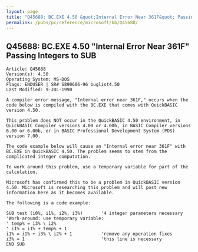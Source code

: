 ```yaml
---
layout: page
title: "Q45688: BC.EXE 4.50 &quot;Internal Error Near 361F&quot; Passing Integers to SUB"
permalink: /pubs/pc/reference/microsoft/kb/Q45688/
---
```


## Q45688: BC.EXE 4.50 &quot;Internal Error Near 361F&quot; Passing Integers to SUB

	Article: Q45688
	Version(s): 4.50
	Operating System: MS-DOS
	Flags: ENDUSER | SR# S890606-96 buglist4.50
	Last Modified: 9-JUL-1990
	
	A compiler error message, "Internal error near 361F," occurs when the
	code below is compiled with the BC.EXE that comes with QuickBASIC
	version 4.50.
	
	This problem does NOT occur in the QuickBASIC 4.50 environment, in
	QuickBASIC Compiler versions 4.00 or 4.00b, in BASIC Compiler versions
	6.00 or 6.00b, or in BASIC Professional Development System (PDS)
	version 7.00.
	
	The code example below will cause an "Internal error near 361F" with
	BC.EXE in QuickBASIC 4.50. The problem seems to stem from the
	complicated integer computation.
	
	To work around this problem, use a temporary variable for part of the
	calculation.
	
	Microsoft has confirmed this to be a problem in QuickBASIC version
	4.50. Microsoft is researching this problem and will post new
	information here as it becomes available.
	
	The following is a code example:
	
	SUB test (i0%, i1%, i2%, i3%)       '4 integer parameters necessary
	'Work-around: use temporary variable:
	' temp% = i3% \ i2%
	' i1% = i1% + temp% + 1
	i1% = i1% + i3% \ i2% + 1           'remove any operation fixes
	i3% = 1                             'this line is necessary
	END SUB
